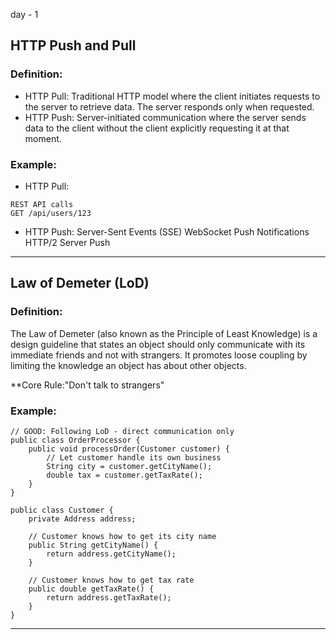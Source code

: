 day - 1

## HTTP Push and Pull

### Definition:

- HTTP Pull: Traditional HTTP model where the client initiates requests to the server to retrieve data. The server responds only when requested.
- HTTP Push: Server-initiated communication where the server sends data to the client without the client explicitly requesting it at that moment.

### Example:

- HTTP Pull:

```
REST API calls
GET /api/users/123
```

- HTTP Push:
  Server-Sent Events (SSE)
  WebSocket
  Push Notifications
  HTTP/2 Server Push

---

## Law of Demeter (LoD)

### Definition:

The Law of Demeter (also known as the Principle of Least Knowledge) is a design guideline that states an object should only communicate with its immediate friends and not with strangers. It promotes loose coupling by limiting the knowledge an object has about other objects.

\*\*Core Rule:"Don't talk to strangers"

### Example:

```
// GOOD: Following LoD - direct communication only
public class OrderProcessor {
    public void processOrder(Customer customer) {
        // Let customer handle its own business
        String city = customer.getCityName();
        double tax = customer.getTaxRate();
    }
}

public class Customer {
    private Address address;

    // Customer knows how to get its city name
    public String getCityName() {
        return address.getCityName();
    }

    // Customer knows how to get tax rate
    public double getTaxRate() {
        return address.getTaxRate();
    }
}
```

---

